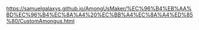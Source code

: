 https://samuelgalaxys.github.io/AmongUsMaker/%EC%96%B4%EB%AA%BD%EC%96%B4%EC%8A%A4%20%EC%BB%A4%EC%8A%A4%ED%85%80/CustomAmongus.html
